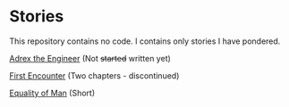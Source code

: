 # Stories

This repository contains no code.
I contains only stories I have pondered.

[Adrex the Engineer](AdrexTheEngineer/Readme.md) (Not ~~started~~ written yet)

[First Encounter](FirstEncounter/Readme.md) (Two chapters - discontinued)

[Equality of Man](EqualityOfMan.md) (Short)